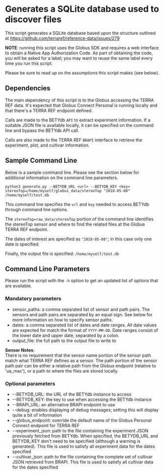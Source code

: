 # Generates a SQLite database used to discover files
This script generates a SQLite database based upon the structure outlined at https://github.com/terraref/reference-data/issues/279

**NOTE**: running this script uses the Globus SDK and requires a web interface to obtain a Native App Authorization Code.
As part of obtaining the code, you will be asked for a label; you may want to reuse the same label every time you run this script.

Please be sure to read up on the assumptions this script makes (see below).

## Dependencies
The main dependency of this script is to the Globus accessing the TERRA REF data.
It's expected that Globus Connect Personal is running locally and that there's a TERRA REF endpoint defined.

Calls are made to the BETYdb `API` to extract experiment information.
If a suitable JSON file is available locally, it can be specified on the command line and bypass the BETYdb API call.

Calls are also made to the TERRA REF `BRAPI` interface to retrieve the experiment, plot, and cultivar information. 

## Sample Command Line
Below is a sample command line.
Please see the section below for additional information on the command line parameters.

```python3 generate.py --BETYDB_URL <url> --BETYDB_KEY <key> stereoTop=/home/myself/globus_data/stereoTop "2018-05-08" /home/myself/test.db```

This command line specifies the `url` and `key` needed to access BETYdb through command line options.

The `stereoTop=raw_data/stereoTop` portion of the command line identifies the stereoTop sensor and where to find the related files at the Globus TERRA REF endpoint.

The dates of interest are specified as `"2018-05-08"`; in this case only one date is specified.

Finally, the output file is specified: `/home/myself/test.db`

## Command Line Parameters
Please run the script with the `-h` option to get an updated list of options that are available.

### Mandatory parameters
* sensor_paths: a comma separated list of sensor and path pairs.
The sensors and path pairs are separated by an equal sign.
See below for more information on how to specify sensor paths.
* dates: a comma separated list of dates and date ranges.
All date values are expected for match the format of `YYYY-MM-DD`.
Date ranges consist of the lower date and upper date, separated by a colon.
* output_file: the full path to the output file to write to

**Sensor Notes**: \
There is no requirement that the sensor name portion of the sensor path match what TERRA REF defines as a sensor.
The path portion of the sensor path pair can be either a relative path from the Globus endpoint (relative to 'ua_mac'), or a path to where the files are stored locally. 

### Optional parameters
* --BETYDB_URL: the URL of the BETYdb instance to access
* --BETYDB_KEY: the key to use when accessing the BETYdb instance
* --BRAPI_URL: an alternative BRAPI endpoint to use 
* --debug: enables displaying of debug messages; setting this will display quite a bit of information
* --globus_endpoint: override the default name of the Globus Personal Connect endpoint for TERRA REF
* --experiment_json: path to the file containing the experiment JSON previously fetched from BETYdb.
When specified, the BETYDB_URL and BETYDB_KEY don't need to be specified (although a warning is generated).
This file is used to satisfy all experiment data for the dates specified
* --cultivar_json: path to the file containing the complete set of cultivar JSON retrieved from BRAPI.
This file is used to satisfy all cultivar data for the dates specified
